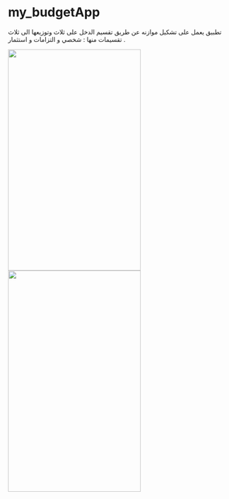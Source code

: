 # my_budgetApp
تطبيق يعمل على تشكيل موازنه عن طريق تقسيم الدخل على ثلاث وتوزيعها الى ثلاث تقسيمات منها : شخصي و التزامات و استثمار . 

<img src="https://github.com/mostafatarawneh/my_budgetApp/assets/47160216/7d9c4615-ca8e-47fa-b8d5-17c88faf3381" width="300" height="500">

<img src="https://github.com/mostafatarawneh/my_budgetApp/assets/47160216/7b016abf-90e8-423d-af82-22e6416e4b68" width="300" height="500">



